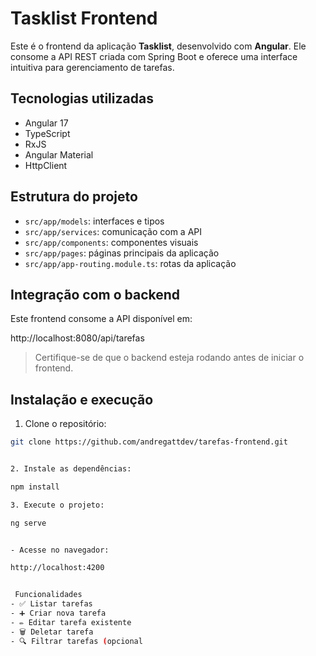 #  Tasklist Frontend

Este é o frontend da aplicação **Tasklist**, desenvolvido com **Angular**. Ele consome a API REST criada com Spring Boot e oferece uma interface intuitiva para gerenciamento de tarefas.

##  Tecnologias utilizadas

- Angular 17
- TypeScript
- RxJS
- Angular Material
- HttpClient


##  Estrutura do projeto

- `src/app/models`: interfaces e tipos
- `src/app/services`: comunicação com a API
- `src/app/components`: componentes visuais
- `src/app/pages`: páginas principais da aplicação
- `src/app/app-routing.module.ts`: rotas da aplicação

##  Integração com o backend

Este frontend consome a API disponível em:

http://localhost:8080/api/tarefas

> Certifique-se de que o backend esteja rodando antes de iniciar o frontend.

##  Instalação e execução

1. Clone o repositório:

```bash
git clone https://github.com/andregattdev/tarefas-frontend.git


2. Instale as dependências:

npm install

3. Execute o projeto:

ng serve


- Acesse no navegador:

http://localhost:4200


 Funcionalidades
- ✅ Listar tarefas
- ➕ Criar nova tarefa
- ✏️ Editar tarefa existente
- 🗑️ Deletar tarefa
- 🔍 Filtrar tarefas (opcional



